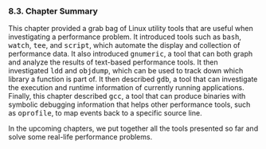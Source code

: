 ### 8.3\. Chapter Summary

This chapter provided a grab bag of Linux utility tools that are useful when investigating a performance problem. It introduced tools such as <tt>bash</tt>, <tt>watch</tt>, <tt>tee</tt>, and <tt>script</tt>, which automate the display and collection of performance data. It also introduced <tt>gnumeric</tt>, a tool that can both graph and analyze the results of text-based performance tools. It then investigated <tt>ldd</tt> and <tt>objdump</tt>, which can be used to track down which library a function is part of. It then described <tt>gdb</tt>, a tool that can investigate the execution and runtime information of currently running applications. Finally, this chapter described <tt>gcc</tt>, a tool that can produce binaries with symbolic debugging information that helps other performance tools, such as <tt>oprofile</tt>, to map events back to a specific source line.

In the upcoming chapters, we put together all the tools presented so far and solve some real-life performance problems.